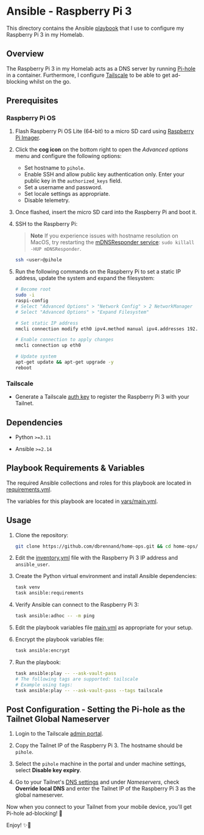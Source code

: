 # Ansible - Raspberry Pi 3

This directory contains the Ansible [playbook](playbook.yml) that I use to configure my Raspberry Pi 3 in my Homelab.

## Overview

The Raspberry Pi 3 in my Homelab acts as a DNS server by running [Pi-hole](https://pi-hole.net/) in a container. Furthermore, I configure [Tailscale](https://tailscale.com/) to be able to get ad-blocking whilst on the go.

## Prerequisites

### Raspberry Pi OS

1. Flash Raspberry Pi OS Lite (64-bit) to a micro SD card using [Raspberry Pi Imager](https://www.raspberrypi.com/software/).

2. Click the **cog icon** on the bottom right to open the *Advanced options* menu and configure the following options:

    - Set hostname to `pihole`.
    - Enable SSH and allow public key authentication only. Enter your public key in the `authorized_keys` field.
    - Set a username and password.
    - Set locale settings as appropriate.
    - Disable telemetry.

3. Once flashed, insert the micro SD card into the Raspberry Pi and boot it.

4. SSH to the Raspberry Pi:

    > **Note**
    > If you experience issues with hostname resolution on MacOS, try restarting the [mDNSResponder service](https://stackoverflow.com/questions/20252294/ssh-could-not-resolve-hostname-hostname-nodename-nor-servname-provided-or-n): `sudo killall -HUP mDNSResponder`.

    ```bash
    ssh <user>@pihole
    ```

5. Run the following commands on the Raspberry Pi to set a static IP address, update the system and expand the filesystem:

    ```bash
    # Become root
    sudo -i
    raspi-config
    # Select "Advanced Options" > "Network Config" > 2 NetworkManager
    # Select "Advanced Options" > "Expand Filesystem"

    # Set static IP address
    nmcli connection modify eth0 ipv4.method manual ipv4.addresses 192.168.0.2/24 ipv4.gateway 192.168.0.1 ipv4.dns 1.1.1.1,1.0.0.1 connection.autoconnect yes

    # Enable connection to apply changes
    nmcli connection up eth0

    # Update system
    apt-get update && apt-get upgrade -y
    reboot
    ```

### Tailscale

- Generate a Tailscale [auth key](https://login.tailscale.com/admin/settings/keys) to register the Raspberry Pi 3 with your Tailnet.

## Dependencies

- Python `>=3.11`

- Ansible `>=2.14`

## Playbook Requirements & Variables

The required Ansible collections and roles for this playbook are located in [requirements.yml](requirements.yml).

The variables for this playbook are located in [vars/main.yml](vars/main.yml).

## Usage

1. Clone the repository:

    ```bash
    git clone https://github.com/dbrennand/home-ops.git && cd home-ops/ansible/raspberrypi3
    ```

2. Edit the [inventory.yml](inventory.yml) file with the Raspberry Pi 3 IP address and `ansible_user`.

3. Create the Python virtual environment and install Ansible dependencies:

    ```bash
    task venv
    task ansible:requirements
    ```

4. Verify Ansible can connect to the Raspberry Pi 3:

    ```bash
    task ansible:adhoc -- -m ping
    ```

5. Edit the playbook variables file [main.yml](vars/main.yml) as appropriate for your setup.

6. Encrypt the playbook variables file:

    ```bash
    task ansible:encrypt
    ```

7. Run the playbook:

    ```bash
    task ansible:play -- --ask-vault-pass
    # The following tags are supported: tailscale
    # Example using tags:
    task ansible:play -- --ask-vault-pass --tags tailscale
    ```

## Post Configuration - Setting the Pi-hole as the Tailnet Global Nameserver

1. Login to the Tailscale [admin portal](https://login.tailscale.com/admin/machines).

2. Copy the Tailnet IP of the Raspberry Pi 3. The hostname should be `pihole`.

3. Select the `pihole` machine in the portal and under machine settings, select **Disable key expiry**.

4. Go to your Tailnet's [DNS settings](https://login.tailscale.com/admin/dns) and under *Nameservers*, check **Override local DNS** and enter the Tailnet IP of the Raspberry Pi 3 as the global nameserver.

Now when you connect to your Tailnet from your mobile device, you'll get Pi-hole ad-blocking! 🚀

Enjoy! ✨🚀
